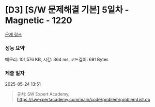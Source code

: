 # [D3] [S/W 문제해결 기본] 5일차 - Magnetic - 1220 

[문제 링크](https://swexpertacademy.com/main/code/problem/problemDetail.do?contestProbId=AV14hwZqABsCFAYD) 

### 성능 요약

메모리: 101,576 KB, 시간: 364 ms, 코드길이: 691 Bytes

### 제출 일자

2025-05-24 13:51



> 출처: SW Expert Academy, https://swexpertacademy.com/main/code/problem/problemList.do